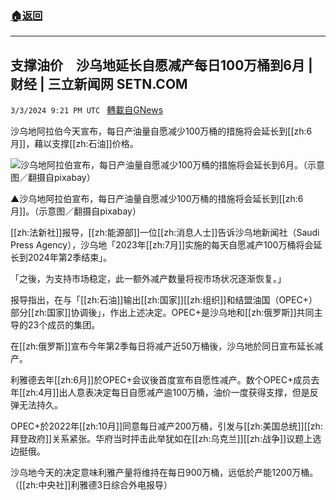 ###  [:house:返回](README.md)
---


## 支撑油价　沙乌地延长自愿减产每日100万桶到6月 | 财经 | 三立新闻网  SETN.COM
`3/3/2024 9:21 PM UTC ` [轉載自GNews](https://gnews.org/articles/2361536)

沙乌地阿拉伯今天宣布，每日产油量自愿减少100万桶的措施将会延长到[[zh:6月]]，藉以支撑[[zh:石油]]价格。

![沙乌地阿拉伯宣布，每日产油量自愿减少100万桶的措施将会延长到6月。（示意图／翻摄自pixabay）](https://attach.setn.com/newsimages/2020/03/20/2465992-PH.jpg "沙乌地阿拉伯宣布，每日产油量自愿减少100万桶的措施将会延长到6月。（示意图／翻摄自pixabay）")

▲沙乌地阿拉伯宣布，每日产油量自愿减少100万桶的措施将会延长到[[zh:6月]]。（示意图／翻摄自pixabay）

[[zh:法新社]]报导，[[zh:能源部]]一位[[zh:消息人士]]告诉沙乌地新闻社（Saudi Press Agency），沙乌地「2023年[[zh:7月]]实施的每天自愿减产100万桶将会延长到2024年第2季结束」。

「之後，为支持巿场稳定，此一额外减产数量将视巿场状况逐渐恢复。」

报导指出，在与「[[zh:石油]]输出[[zh:国家]][[zh:组织]]和结盟油国（OPEC+）部分[[zh:国家]]协调後」，作出上述决定。OPEC+是沙乌地和[[zh:俄罗斯]]共同主导的23个成员的集团。

在[[zh:俄罗斯]]宣布今年第2季每日将减产近50万桶後，沙乌地於同日宣布延长减产。

利雅德去年[[zh:6月]]於OPEC+会议後首度宣布自愿性减产。数个OPEC+成员去年[[zh:4月]]出人意表决定每日自愿减产逾100万桶，油价一度获得支撑，但是反弹无法持久。

OPEC+於2022年[[zh:10月]]同意每日减产200万桶，引发与[[zh:美国总统]][[zh:拜登政府]]关系紧张。华府当时抨击此举犹如在[[zh:乌克兰]][[zh:战争]]议题上选边挺俄。

沙乌地今天的决定意味利雅产量将维持在每日900万桶，远低於产能1200万桶。（[[zh:中央社]]利雅德3日综合外电报导）
